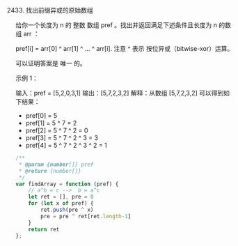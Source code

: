 2433. 找出前缀异或的原始数组

给你一个长度为 n 的 整数 数组 pref 。找出并返回满足下述条件且长度为 n 的数组 arr ：

pref[i] = arr[0] ^ arr[1] ^ ... ^ arr[i].
注意 ^ 表示 按位异或（bitwise-xor）运算。

可以证明答案是 唯一 的。

 

示例 1：

输入：pref = [5,2,0,3,1]
输出：[5,7,2,3,2]
解释：从数组 [5,7,2,3,2] 可以得到如下结果：
- pref[0] = 5
- pref[1] = 5 ^ 7 = 2
- pref[2] = 5 ^ 7 ^ 2 = 0
- pref[3] = 5 ^ 7 ^ 2 ^ 3 = 3
- pref[4] = 5 ^ 7 ^ 2 ^ 3 ^ 2 = 1
```js
/**
 * @param {number[]} pref
 * @return {number[]}
 */
var findArray = function (pref) {
    // a^b = c -->  b = a^c
    let ret = [], pre = 0
    for (let x of pref) {
        ret.push(pre ^ x)
        pre = pre ^ ret[ret.length-1]
    }
    return ret
};